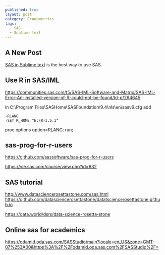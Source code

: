 ```yaml
---
published: true
layout: post
category: Econometrics
tags:
  - SAS
  - Sublime text
---
```

## A New Post

[SAS in Sublime text](https://github.com/sjiangDA/SasSubmit) is the best way to use SAS.



## Use R in SAS/IML



https://communities.sas.com/t5/SAS-IML-Software-and-Matrix/SAS-IML-Error-An-installed-version-of-R-could-not-be-found/td-p/264645

in
C:\Program Files\SASHome\SASFoundation\9.4\nls\en\sasv9.cfg
add

```sas
-RLANG
-SET R_HOME "E:\R-3.5.1"
```

proc options option=RLANG; run;


## sas-prog-for-r-users

https://github.com/sassoftware/sas-prog-for-r-users

https://vle.sas.com/course/view.php?id=832

## SAS tutorial

http://www.datasciencerosettastone.com/sas.html
https://github.com/datasciencerosettastone/datatsciencerosettastone.github.io

https://data.world/dsrs/data-science-rosetta-stone

## Online sas for academics
https://odamid.oda.sas.com/SASStudio/main?locale=en_US&zone=GMT-07%253A00&https%3A%2F%2Fodamid.oda.sas.com%2FSASStudio%2F=
